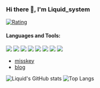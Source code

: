 ### Hi there 👋, I'm Liquid_system
[![Rating](https://badgen.org/img/atcoder/Liquid_system/rating/algorithm?style=social)](https://atcoder.jp/users/Liquid_system?contestType=algo)
#### Languages and Tools:  
![](https://img.shields.io/badge/NeoVim-%2357A143.svg?&style=for-the-badge&logo=neovim&logoColor=white)
![](https://img.shields.io/badge/C-00599C?style=for-the-badge&logo=c&logoColor=white)
![](https://img.shields.io/badge/C%2B%2B-00599C?style=for-the-badge&logo=c%2B%2B&logoColor=white)
![](https://img.shields.io/badge/Python-14354C?style=for-the-badge&logo=python&logoColor=white)
![](https://img.shields.io/badge/JavaScript-F7DF1E?style=for-the-badge&logo=JavaScript&logoColor=black)
![](https://img.shields.io/badge/TypeScript-007ACC?style=for-the-badge&logo=typescript&logoColor=white)
![](https://img.shields.io/badge/Go-00ADD8?style=for-the-badge&logo=go&logoColor=white)
![](https://img.shields.io/badge/Lua-2C2D72?style=for-the-badge&logo=lua&logoColor=white)

- [misskey](https://misskey.io/@Liquid_system)
- [blog](https://liquid-system.github.io)

![Liquid's GitHub stats](https://github-readme-stats.vercel.app/api?username=Liquid-system&show_icons=true)
![Top Langs](https://github-readme-stats.vercel.app/api/top-langs/?username=Liquid-system&layout=compact)
